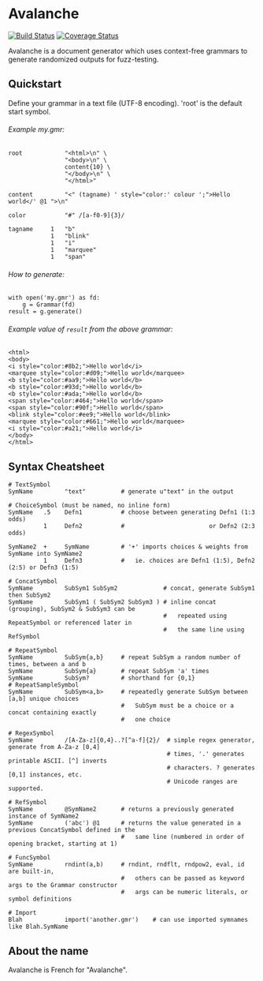 # Avalanche

[![Build Status](https://api.travis-ci.org/MozillaSecurity/avalanche.svg)](https://travis-ci.org/MozillaSecurity/avalanche) [![Coverage Status](https://coveralls.io/repos/github/MozillaSecurity/avalanche/badge.svg)](https://coveralls.io/github/MozillaSecurity/avalanche)

Avalanche is a document generator which uses context-free grammars to generate
randomized outputs for fuzz-testing.


## Quickstart

Define your grammar in a text file (UTF-8 encoding). 'root' is the default start symbol.

###### Example my.gmr:
```
root            "<html>\n" \
                "<body>\n" \
                content{10} \
                "</body>\n" \
                "</html>"

content         "<" (tagname) ' style="color:' colour ';">Hello world</' @1 ">\n"

color           "#" /[a-f0-9]{3}/

tagname     1   "b"
            1   "blink"
            1   "i"
            1   "marquee"
            1   "span"
```

###### How to generate:
```
with open('my.gmr') as fd:
    g = Grammar(fd)
result = g.generate()
```

###### Example value of `result` from the above grammar:
```
<html>
<body>
<i style="color:#8b2;">Hello world</i>
<marquee style="color:#d09;">Hello world</marquee>
<b style="color:#aa9;">Hello world</b>
<b style="color:#93d;">Hello world</b>
<b style="color:#ada;">Hello world</b>
<span style="color:#464;">Hello world</span>
<span style="color:#90f;">Hello world</span>
<blink style="color:#ee9;">Hello world</blink>
<marquee style="color:#661;">Hello world</marquee>
<i style="color:#a21;">Hello world</i>
</body>
</html>
```


## Syntax Cheatsheet

```
# TextSymbol
SymName         "text"          # generate u"text" in the output

# ChoiceSymbol (must be named, no inline form)
SymName   .5    Defn1           # choose between generating Defn1 (1:3 odds)
          1     Defn2           #                        or Defn2 (2:3 odds)

SymName2  +     SymName         # '+' imports choices & weights from SymName into SymName2
          1     Defn3           #   ie. choices are Defn1 (1:5), Defn2 (2:5) or Defn3 (1:5)

# ConcatSymbol
SymName         SubSym1 SubSym2             # concat, generate SubSym1 then SubSym2
SymName         SubSym1 ( SubSym2 SubSym3 ) # inline concat (grouping), SubSym2 & SubSym3 can be
                                            #   repeated using RepeatSymbol or referenced later in
                                            #   the same line using RefSymbol

# RepeatSymbol
SymName         SubSym{a,b}     # repeat SubSym a random number of times, between a and b
SymName         SubSym{a}       # repeat SubSym 'a' times
SymName         SubSym?         # shorthand for {0,1}
# RepeatSampleSymbol
SymName         SubSym<a,b>     # repeatedly generate SubSym between [a,b] unique choices
                                #   SubSym must be a choice or a concat containing exactly
                                #   one choice

# RegexSymbol
SymName         /[A-Za-z]{0,4}..?[^a-f]{2}/  # simple regex generator, generate from A-Za-z [0,4]
                                             # times, '.' generates printable ASCII. [^] inverts
                                             # characters. ? generates [0,1] instances, etc.
                                             # Unicode ranges are supported.

# RefSymbol
SymName         @SymName2       # returns a previously generated instance of SymName2
SymName         ('abc') @1      # returns the value generated in a previous ConcatSymbol defined in the
                                #   same line (numbered in order of opening bracket, starting at 1)

# FuncSymbol
SymName         rndint(a,b)     # rndint, rndflt, rndpow2, eval, id are built-in,
                                #   others can be passed as keyword args to the Grammar constructor
                                #   args can be numeric literals, or symbol definitions

# Import
Blah            import('another.gmr')    # can use imported symnames like Blah.SymName
```


## About the name

Avalanche is French for "Avalanche".
